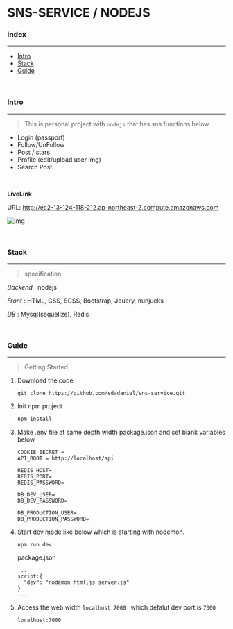 # SNS-SERVICE / NODEJS

### **index**
___

* [Intro](#Intro)
* [Stack](#Stack)
* [Guide](#Guide)

<br>

### **Intro** <a id="Intro"></a>
___
> This is personal project with `nodejs` that has sns functions below.
* Login (passport)
* Follow/UnFollow
* Post / stars
* Profile (edit/upload user img)
* Search Post

<br>

**LiveLink**

URL: http://ec2-13-124-118-212.ap-northeast-2.compute.amazonaws.com

![img](https://user-images.githubusercontent.com/54664264/124418102-a56a3a00-dd95-11eb-9358-8d2a3f908f0c.png)


<br>

### **Stack** <a id="Stack"></a>
___
> specification

*Backend* :  nodejs

*Front* : HTML, CSS, SCSS, Bootstrap, Jquery, nunjucks

*DB* : Mysql(sequelize), Redis

<br>

### **Guide** <a id="Guide"></a>
___
> Getting Started

1. Download the code
   ```
   git clone https://github.com/sdadaniel/sns-service.git
   ```

2. Init npm project
    ```javascript
    npm install
    ```


3. Make .env file at same depth width package.json and set blank variables below
    ```
    COOKIE_SECRET = 
    API_ROOT = http://localhost/api

    REDIS_HOST=
    REDIS_PORT=
    REDIS_PASSWORD=

    DB_DEV_USER=
    DB_DEV_PASSWORD=

    DB_PRODUCTION_USER=
    DB_PRODUCTION_PASSWORD=
    ```

4. Start dev mode like below which is starting with nodemon.
    ```
    npm run dev
    ```

    package.json
    ```
    ...
    script:{
      "dev": "nodemon html,js server.js"
    }
    ...
    ```

4. Access the web width `localhost:7000 ` which defalut dev port is `7000`
    ```
    localhost:7000
    ```

